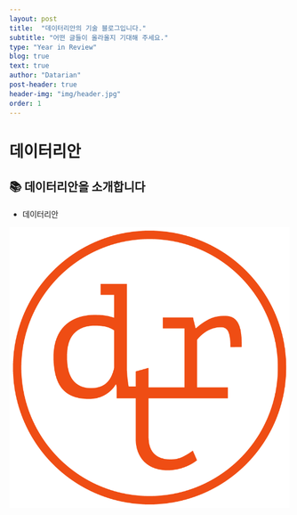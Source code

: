 ```yaml
---
layout: post
title:  "데이터리안의 기술 블로그입니다."
subtitle: "어떤 글들이 올라올지 기대해 주세요."
type: "Year in Review"
blog: true
text: true
author: "Datarian"
post-header: true
header-img: "img/header.jpg"
order: 1
---
```


# 데이터리안

## 📚 데이터리안을 소개합니다

- 데이터리안

![로고](img/datarian_p.png)
